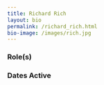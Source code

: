 ```yaml
---
title: Richard Rich
layout: bio
permalink: /richard_rich.html
bio-image: /images/rich.jpg
---
```


### Role(s)

### Dates Active